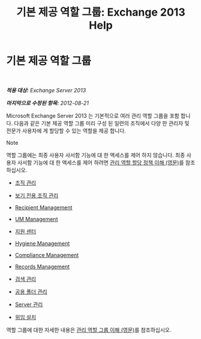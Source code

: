 ﻿---
title: '기본 제공 역할 그룹: Exchange 2013 Help'
TOCTitle: 기본 제공 역할 그룹
ms:assetid: f786b88a-8263-4475-a3c5-104fbb322ec5
ms:mtpsurl: https://technet.microsoft.com/ko-kr/library/Dd351266(v=EXCHG.150)
ms:contentKeyID: 50484562
ms.date: 05/22/2018
mtps_version: v=EXCHG.150
ms.translationtype: MT
---

# 기본 제공 역할 그룹

 

_**적용 대상:** Exchange Server 2013_

_**마지막으로 수정된 항목:** 2012-08-21_

Microsoft Exchange Server 2013 는 기본적으로 여러 관리 역할 그룹을 포함 합니다. 다음과 같은 기본 제공 역할 그룹 미리 구성 된 일련의 조직에서 다양 한 관리자 및 전문가 사용자에 게 할당할 수 있는 역할을 제공 합니다.


> [!NOTE]
> 역할 그룹에는 최종 사용자 사서함 기능에 대 한 액세스를 제어 하지 않습니다. 최종 사용자 사서함 기능에 대 한 액세스를 제어 하려면 <A href="understanding-management-role-assignment-policies-exchange-2013-help.md">관리 역할 할당 정책 이해 (영문)</A>를 참조 하십시오.



  - [조직 관리](organization-management-exchange-2013-help.md)

  - [보기 전용 조직 관리](view-only-organization-management-exchange-2013-help.md)

  - [Recipient Management](recipient-management-exchange-2013-help.md)

  - [UM Management](um-management-exchange-2013-help.md)

  - [지원 센터](help-desk-exchange-2013-help.md)

  - [Hygiene Management](hygiene-management-exchange-2013-help.md)

  - [Compliance Management](compliance-management-exchange-2013-help.md)

  - [Records Management](records-management-exchange-2013-help.md)

  - [검색 관리](discovery-management-exchange-2013-help.md)

  - [공용 폴더 관리](public-folder-management-exchange-2013-help.md)

  - [Server 관리](server-management-exchange-2013-help.md)

  - [위임 설치](delegated-setup-exchange-2013-help.md)

역할 그룹에 대한 자세한 내용은 [관리 역할 그룹 이해 (영문)](understanding-management-role-groups-exchange-2013-help.md)를 참조하십시오.

